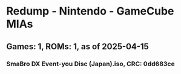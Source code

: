 # Redump - Nintendo - GameCube MIAs
## Games: 1, ROMs: 1, as of 2025-04-15

### SmaBro DX Event-you Disc (Japan).iso, CRC: 0dd683ce
